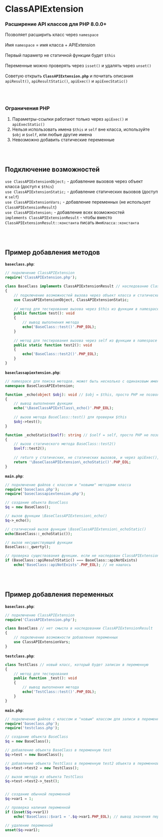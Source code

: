 # ClassAPIExtension
### Расширение API классов для PHP 8.0.0+<br>

Позволяет расширить класс через `namespace`<br><br>
Имя `namespace` = имя класса + APIExtension<br><br>
Первый параметр не статичной функции будет `$this`<br><br>
Переменные можно проверять через `isset()` и удалять через `unset()`<br><br>
Советую открыть **`ClassAPIExtension.php`** и почитать описания `apiResult()`, `apiResultStatic()`, `apiExec()` и `apiExecStatic()`

<br><br>
### Ограничения PHP
1. Параметры-ссылки работают только через `apiExec()` и `apiExecStatic()`
2. Нельзя использовать имена `$this` и `self` вне класса, используйте `$obj` и `$self`, или любые другие имена
3. Невозможно добавить статические переменные

<br><br>
## Подключение возможностей
`use ClassAPIExtensionObject;` - добавление вызовов через объект класса (доступ к `$this`)<br>
`use ClassAPIExtensionStatic;` - добавление статических вызовов (доступ к `self`)<br>
`use ClassAPIExtensionVars;` - добавление переменных (не использует `ClassAPIExtensionResult`)<br>
`use ClassAPIExtension;` - добавление всех возможностей<br>
`implements ClassAPIExtensionResult` - чтобы вместо `ClassAPIExtensionResult::константа` писать `ИмяКласса::константа`

<br><br>
## Пример добавления методов
**`baseclass.php`**:
```php
// подключение ClassAPIExtension
require('ClassAPIExtension.php');

class BaseClass implements ClassAPIExtensionResult // наследование ClassAPIExtensionResult (можно обойтись и без этого)
{
    // подключение возможностей вызова через объект класса и статический вызов
    use ClassAPIExtensionObject, ClassAPIExtensionStatic;
    
    // метод для тестирование вызова через $this из функции в namespace BaseClassAPIExtension
    public function test(): void
    {
        // вывод выполнения метода
        echo('BaseClass::test()'.PHP_EOL);
    }
    
    // метод для тестирования вызова через self из функции в namespace BaseClassAPIExtension
    public static function test2(): void
    {
        echo('BaseClass::test2()'.PHP_EOL);
    }
}
```
**`baseclassapiextension.php`**:
```php
// namespace для поиска методов. может быть несколько с одинаковым именем, что позволяет бесконечно расширять класс
namespace BaseClassAPIExtension;

function _echo(object $obj): void // $obj = $this, просто PHP не позволит использовать это имя вне класса
{
    // вывод выполнения функции
    echo('\BaseClassAPIExtClass\_echo()'.PHP_EOL);
    
    // вызов метода BaseClass::test() для проверки $this
    $obj->test();
}

function _echoStatic($self): string // $self = self, просто PHP не позволит использовать это имя вне класса
{
    // вызов статического метода BaseClass::test2()
    $self::test2();
    
    // return у статических, не статических вызовов, и через apiExec(), apiExecStatic() работает как у обычных функций
    return '\BaseClassAPIExtension\_echoStatic()'.PHP_EOL;
}
```
**`main.php`**:
```php
// подключение файлов с классом и "новыми" методами класса
require('baseclass.php');
require('baseclassapiextension.php');

// создание объекта BaseClass
$q = new BaseClass();

// вызов функции \BaseClassAPIExtension\_echo()
$q->_echo();

// статический вызов функции \BaseClassAPIExtension\_echoStatic()
echo(BaseClass::_echoStatic());

// вызов несуществующей функции
BaseClass::_qwerty();

// проверка существования функции. если не наследован ClassAPIExtensionResult, то ClassAPIExtensionResult::apiNotExists
if (BaseClass::apiResultStatic() === BaseClass::apiNotExists)
    echo('BaseClass::apiNotExists'.PHP_EOL); // не нашлась
```
<br><br>
## Пример добавления переменных
**`baseclass.php`**:
```php
// подключение ClassAPIExtension
require('ClassAPIExtension.php');

class BaseClass // нет смысла в наследовании ClassAPIExtensionResult
{
    // подключение возможности добавления переменных
    use ClassAPIExtensionVars;
}
```
**`testclass.php`**:
```php
class TestClass // новый класс, который будет записан в переменную
{
    // метод для тестирования
    public function _test(): void
    {
        // вывод выполнения метода
        echo('TestClass::test()'.PHP_EOL);
    }
}
```
**`main.php`**:
```php
// подключение файлов с классом и "новым" классом для записи в переменную
require('baseclass.php');
require('testclass.php');

// создание объекта BaseClass
$q = new BaseClass();

// добавление объекта BaseClass в переменную test
$q->test = new BaseClass();

// добавление объекта TestClass в переменную test2 объекта в переменной test
$q->test->test2 = new TestClass();

// вызов метода из объекта TestClass
$q->test->test2->_test();


// создание обычной переменной
$q->var1 = 1;

// проверка наличия переменной
if (isset($q->var1))
    echo('BaseClass::$var1 = '.$q->var1.PHP_EOL); // вывод значения переменной

// удаление переменной
unset($q->var1);
```
